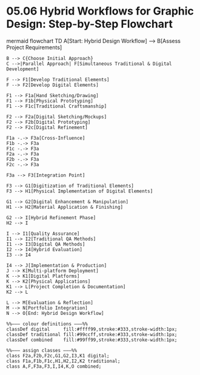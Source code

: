 # 05.06 Hybrid Workflows for Graphic Design: Step-by-Step Flowchart

mermaid
flowchart TD
    A[Start: Hybrid Design Workflow] --> B[Assess Project Requirements]
    
    B --> C{Choose Initial Approach}
    C -->|Parallel Approach| F[Simultaneous Traditional & Digital Development]
    
    F --> F1[Develop Traditional Elements]
    F --> F2[Develop Digital Elements]
    
    F1 --> F1a[Hand Sketching/Drawing]
    F1 --> F1b[Physical Prototyping]
    F1 --> F1c[Traditional Craftsmanship]
    
    F2 --> F2a[Digital Sketching/Mockups]
    F2 --> F2b[Digital Prototyping]
    F2 --> F2c[Digital Refinement]
    
    F1a -.-> F3a[Cross-Influence]
    F1b -.-> F3a
    F1c -.-> F3a
    F2a -.-> F3a
    F2b -.-> F3a
    F2c -.-> F3a
    
    F3a --> F3[Integration Point]
    
    F3 --> G1[Digitization of Traditional Elements]
    F3 --> H1[Physical Implementation of Digital Elements]
    
    G1 --> G2[Digital Enhancement & Manipulation]
    H1 --> H2[Material Application & Finishing]
    
    G2 --> I[Hybrid Refinement Phase]
    H2 --> I
    
    I --> I1[Quality Assurance]
    I1 --> I2[Traditional QA Methods]
    I1 --> I3[Digital QA Methods]
    I2 --> I4[Hybrid Evaluation]
    I3 --> I4
    
    I4 --> J[Implementation & Production]
    J --> K[Multi-platform Deployment]
    K --> K1[Digital Platforms]
    K --> K2[Physical Applications]
    K1 --> L[Project Completion & Documentation]
    K2 --> L
    
    L --> M[Evaluation & Reflection]
    M --> N[Portfolio Integration]
    N --> O[End: Hybrid Design Workflow]

    %%––– colour definitions –––%%
    classDef digital     fill:#ffff99,stroke:#333,stroke-width:1px;
    classDef traditional fill:#99ccff,stroke:#333,stroke-width:1px;
    classDef combined    fill:#99ff99,stroke:#333,stroke-width:1px;

    %%––– assign classes –––%%
    class F2a,F2b,F2c,G1,G2,I3,K1 digital;
    class F1a,F1b,F1c,H1,H2,I2,K2 traditional;
    class A,F,F3a,F3,I,I4,K,O combined;




